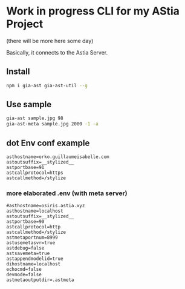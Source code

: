 #  Work in progress CLI for my AStia Project

(there will be more here some day)

Basically, it connects to the Astia Server.


## Install

```sh
npm i gia-ast gia-ast-util --g
```

## Use sample
```sh
gia-ast sample.jpg 98
gia-ast-meta sample.jpg 2000 -1 -a

```

## dot Env conf example

```dotenv
asthostname=orko.guillaumeisabelle.com
astoutsuffix=__stylized__
astportbase=91
astcallprotocol=https
astcallmethod=/stylize

```

### more elaborated .env (with meta server)

```dotenv
#asthostname=osiris.astia.xyz
asthostname=localhost
astoutsuffix=__stylized__
astportbase=90
astcallprotocol=http
astcallmethod=/stylize
astmetaportnum=8999
astusemetasvr=true
astdebug=false
astsavemeta=true
astappendmodelid=true
dihostname=localhost
echocmd=false
devmode=false
astmetaoutputdir=.astmeta

```
